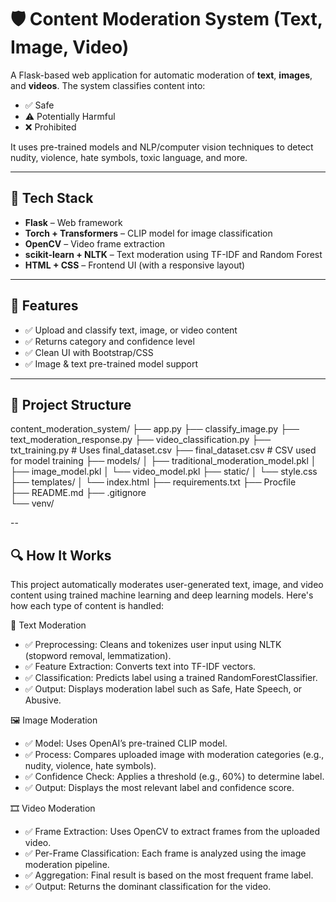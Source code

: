 # 🛡️ Content Moderation System (Text, Image, Video)

A Flask-based web application for automatic moderation of **text**, **images**, and **videos**. The system classifies content into:
- ✅ Safe
- ⚠️ Potentially Harmful
- ❌ Prohibited

It uses pre-trained models and NLP/computer vision techniques to detect nudity, violence, hate symbols, toxic language, and more.

---

## 🔧 Tech Stack

- **Flask** – Web framework
- **Torch + Transformers** – CLIP model for image classification
- **OpenCV** – Video frame extraction
- **scikit-learn + NLTK** – Text moderation using TF-IDF and Random Forest
- **HTML + CSS** – Frontend UI (with a responsive layout)

---

## 🚀 Features

- ✅ Upload and classify text, image, or video content
- ✅ Returns category and confidence level
- ✅ Clean UI with Bootstrap/CSS
- ✅ Image & text pre-trained model support

---

## 📂 Project Structure

content_moderation_system/
├── app.py
├── classify_image.py
├── text_moderation_response.py
├── video_classification.py
├── txt_training.py                    # Uses final_dataset.csv
├── final_dataset.csv                  # CSV used for model training
├── models/
│   ├── traditional_moderation_model.pkl
│   ├── image_model.pkl
│   └── video_model.pkl
├── static/
│   └── style.css
├── templates/
│   └── index.html
├── requirements.txt
├── Procfile                          
├── README.md
├── .gitignore                       
└── venv/                    

--

## 🔍 How It Works

This project automatically moderates user-generated text, image, and video content using trained machine learning and deep learning models. Here's how each type of content is handled:

📝 Text Moderation
- ✅ Preprocessing: Cleans and tokenizes user input using NLTK (stopword removal, lemmatization).
- ✅ Feature Extraction: Converts text into TF-IDF vectors.
- ✅ Classification: Predicts label using a trained RandomForestClassifier.
- ✅ Output: Displays moderation label such as Safe, Hate Speech, or Abusive.

🖼️ Image Moderation
- ✅ Model: Uses OpenAI’s pre-trained CLIP model.
- ✅ Process: Compares uploaded image with moderation categories (e.g., nudity, violence, hate symbols).
- ✅ Confidence Check: Applies a threshold (e.g., 60%) to determine label.
- ✅ Output: Displays the most relevant label and confidence score.

🎞️ Video Moderation
- ✅ Frame Extraction: Uses OpenCV to extract frames from the uploaded video.
- ✅ Per-Frame Classification: Each frame is analyzed using the image moderation pipeline.
- ✅ Aggregation: Final result is based on the most frequent frame label.
- ✅ Output: Returns the dominant classification for the video.


